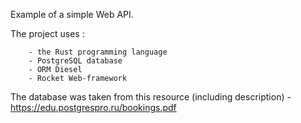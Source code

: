 Example of a simple Web API.


The project uses :        

        - the Rust programming language
        - PostgreSQL database 
        - ORM Diesel 
        - Rocket Web-framework 
        

The database was taken from this resource (including description) - https://edu.postgrespro.ru/bookings.pdf


